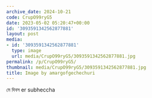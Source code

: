 ```yaml
---
archive_date: 2024-10-21
code: CrupO99ryG5
date: 2023-05-02 05:20:47+00:00
id: '3093591342562877881'
layout: post
media:
- id: '3093591342562877881'
  type: image
  url: media/CrupO99ryG5/3093591342562877881.jpg
permalink: /p/CrupO99ryG5/
thumbnail: media/CrupO99ryG5/3093591342562877881.jpg
title: Image by amargofgechechuri
---
```


মে দিবস er subheccha